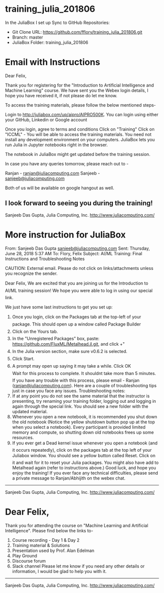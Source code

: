# training_julia_201806
In the JuliaBox I set up Sync to GitHub Repositories:
- Git Clone URL: https://github.com/fflory/training_julia_201806.git
- Branch: master
- JuliaBox Folder: training_julia_201806

# Email with Instructions
Dear Felix,

Thank you for registering for the "Introduction to Artificial Intelligence and Machine Learning" course. We have sent you the Webex login details, I hope you have received it, if not please do let me know.

To access the training materials, please follow the below mentioned steps-

Login to http://juliabox.com/up/aipro/AIPRO500K. You can login using either your GitHub, Linkedin or Google account

Once you login, agree to terms and conditions
Click on "Training"
Click on "ICCML" - You will be able to access the training materials.
You need not install any development environment on your computers. JuliaBox lets you run Julia in Jupyter notebooks right in the browser.

The notebook in JuliaBox might get updated before the training session.

In case you have any queries tomorrow, please reach out to -

Ranjan - ranjan@juliacomputing.com 
Sanjeeb - sanjeeb@juliacomputing.com

Both of us will be available on google hangout as well. 

I look forward to seeing you during the training!
---
Sanjeeb Das Gupta,
Julia Computing, Inc.
http://www.juliacomputing.com/

# More instruction for JuliaBox
From:	Sanjeeb Das Gupta <sanjeeb@juliacomputing.com>
Sent:	Thursday, June 28, 2018 5:37 AM
To:	Flory, Felix
Subject:	AI/ML Training: Final Instructions and Troubleshooting Notes

CAUTION: External email. Please do not click on links/attachments unless you recognize the 
sender.
 
Dear Felix,
We are excited that you are joining us for the Introduction to AI/ML training session! We hope 
you were able to log in using our special link. 
 
We just have some last instructions to get you set up: 
1.	Once you login, click on the Packages tab at the top-left of your package. This should 
open up a window called Package Builder 
2.	Click on the Yours tab.  
3.	In the "Unregistered Packages" box, 
paste: https://github.com/FluxML/Metalhead.jl.git, and click +" 
4.	In the Julia version section, make sure v0.6.2 is selected.  
5.	 Click Start.  
6.	 A prompt may open up saying it may take a while. Click OK  
Wait for this process to complete. It shouldnt take more than 5 minutes. 
If you have any trouble with this process, please email - Ranjan (ranjan@juliacomputing.com). 
Here are a couple of troubleshooting tips just in case you face any issues. 
Troubleshooting notes: 
1.	If at any point you do not see the same material that the instructor is presenting, try 
renaming your training folder, logging out and logging in again through the special link. 
You should see a new folder with the updated material.  
2.	Whenever you open a new notebook, it is recommended you shut down the old 
notebook (Notice the yellow shutdown button pop up at the top when you select a 
notebook). Every participant is provided limited memory and compute, so shutting down 
old notebooks frees up some resources.  
3.	If you ever get a Dead kernel issue whenever you open a notebook (and it occurs 
repeatedly), click on the packages tab at the top left of your Juliabox window. You 
should see a yellow button called Reset. Click on it and wait for it to reset your Julia 
packages. You might also have add to Metalhead again (refer to instructions above.) 
Good luck, and hope you enjoy the training!
If you ever face any technical difficulties, please send a private message to Ranjan/Abhijith on 
the webex chat. 
--- 
Sanjeeb Das Gupta, 
Julia Computing, Inc. 
http://www.juliacomputing.com/
 
# Dear Felix,
Thank you for attending the course on "Machine Learning and Artificial Intelligence". Please find below the links to-
1.	Course recording - Day 1 & Day 2 
2.	Training material & Solutions 
3.	Presentation used by Prof. Alan Edelman 
4.	Play Ground 
5.	Discourse forum 
6.	Slack channel 
Please let me know if you need any other details or information, I would be glad to help you with it.
---
Sanjeeb Das Gupta,
Julia Computing, Inc.
http://www.juliacomputing.com/

